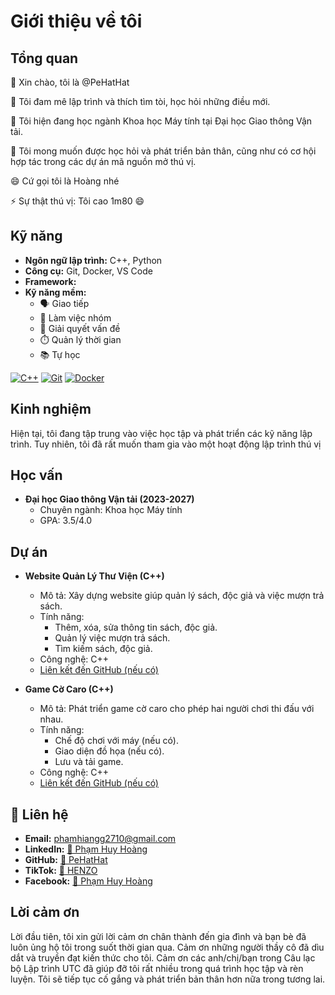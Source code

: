 # Giới thiệu về tôi

## Tổng quan

👋 Xin chào, tôi là @PeHatHat

👀 Tôi đam mê lập trình và thích tìm tòi, học hỏi những điều mới.

🌱 Tôi hiện đang học ngành Khoa học Máy tính tại Đại học Giao thông Vận tải.

💞️ Tôi mong muốn được học hỏi và phát triển bản thân, cũng như có cơ hội hợp tác trong các dự án mã nguồn mở thú vị.

😄 Cứ gọi tôi là Hoàng nhé

⚡ Sự thật thú vị: Tôi cao 1m80 😄

## Kỹ năng

* **Ngôn ngữ lập trình:** C++, Python
* **Công cụ:** Git, Docker, VS Code
* **Framework:** 
* **Kỹ năng mềm:**
    *  🗣️ Giao tiếp
    *  🤝 Làm việc nhóm
    *  🎯 Giải quyết vấn đề
    *  ⏱️ Quản lý thời gian
    *  📚 Tự học

[![C++](https://img.shields.io/badge/C%2B%2B-00599C?style=for-the-badge&logo=c%2B%2B&logoColor=white)](https://isocpp.org/)
[![Git](https://img.shields.io/badge/Git-F05032?style=for-the-badge&logo=git&logoColor=white)](https://git-scm.com/)
[![Docker](https://img.shields.io/badge/Docker-2496ED?style=for-the-badge&logo=docker&logoColor=white)](https://www.docker.com/)

## Kinh nghiệm

Hiện tại, tôi đang tập trung vào việc học tập và phát triển các kỹ năng lập trình. Tuy nhiên, tôi đã rất muốn tham gia vào một hoạt động lập trình thú vị

## Học vấn

* **Đại học Giao thông Vận tải (2023-2027)**
    * Chuyên ngành: Khoa học Máy tính
    * GPA: 3.5/4.0 

## Dự án

*   **Website Quản Lý Thư Viện (C++)**
    *   Mô tả: Xây dựng website giúp quản lý sách, độc giả và việc mượn trả sách.
    *   Tính năng:
        *   Thêm, xóa, sửa thông tin sách, độc giả.
        *   Quản lý việc mượn trả sách.
        *   Tìm kiếm sách, độc giả.
    *   Công nghệ: C++
    *   [Liên kết đến GitHub (nếu có)](https://github.com/PeHatHat/QuanLyThuVien)

*   **Game Cờ Caro (C++)**
    *   Mô tả: Phát triển game cờ caro cho phép hai người chơi thi đấu với nhau.
    *   Tính năng:
        *   Chế độ chơi với máy (nếu có).
        *   Giao diện đồ họa (nếu có).
        *   Lưu và tải game.
    *   Công nghệ: C++
    *   [Liên kết đến GitHub (nếu có)](https://github.com/PeHatHat/CoCaro)

## 🔗 Liên hệ

* **Email:** phamhiangg2710@gmail.com
* **LinkedIn:** [🔗 Phạm Huy Hoàng](https://www.linkedin.com/in/hoang-pham-huy-2809bb30b/)
* **GitHub:** [🔗 PeHatHat](https://github.com/PeHatHat)
* **TikTok:** [🔗 HENZO](https://www.tiktok.com/@henzo.2710)
* **Facebook:** [🔗 Phạm Huy Hoàng](https://www.facebook.com/Hiang.2710)

## Lời cảm ơn

Lời đầu tiên, tôi xin gửi lời cảm ơn chân thành đến gia đình và bạn bè đã luôn ủng hộ tôi trong suốt thời gian qua. Cảm ơn những người thầy cô đã dìu dắt và truyền đạt kiến thức cho tôi. Cảm ơn các anh/chị/bạn trong Câu lạc bộ Lập trình UTC đã giúp đỡ tôi rất nhiều trong quá trình học tập và rèn luyện. Tôi sẽ tiếp tục cố gắng và phát triển bản thân hơn nữa trong tương lai.
